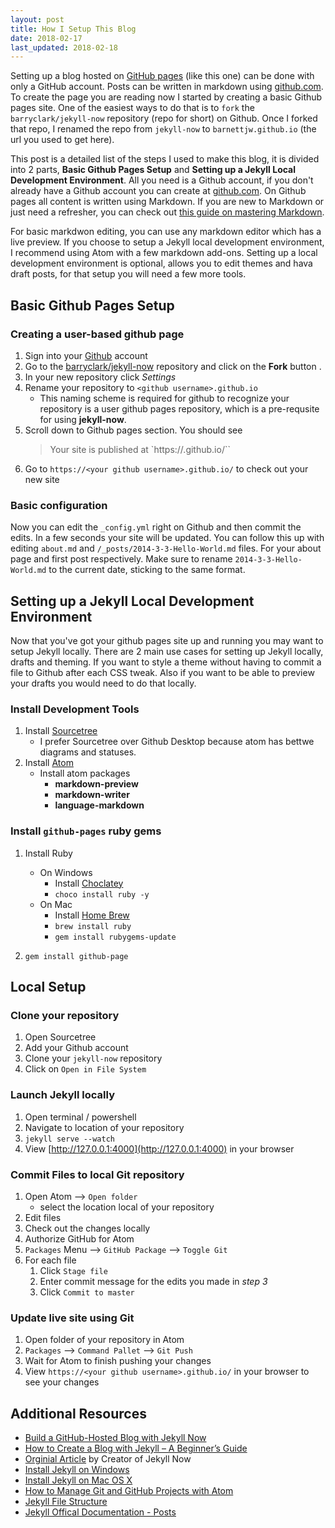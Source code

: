 ```yaml
---
layout: post
title: How I Setup This Blog
date: 2018-02-17
last_updated: 2018-02-18
---
```


Setting up a blog hosted on [GitHub pages](https://pages.github.com/) (like this one) can be done with only a GitHub account. Posts can be written in markdown using [github.com](https://github.com). To create the page you are reading now I started by creating a basic Github pages site. One of the easiest ways to do that is to `fork` the `barryclark/jekyll-now` repository (repo for short) on Github. Once I forked that repo, I renamed  the repo from `jekyll-now` to `barnettjw.github.io` (the url you used to get here).

This post is a detailed list of the steps I used to make this blog, it is divided into 2 parts, **Basic Github Pages Setup** and **Setting up a Jekyll Local Development Environment**. All you need is a Github account, if you don't already have a Github account you can create at [github.com](https://github.com/). On Github pages all content is written using Markdown. If you are new to Markdown or just need a refresher, you can check out [this guide on mastering Markdown](https://guides.github.com/features/mastering-markdown/).

For basic markdwon editing, you can use any markdown editor which has a live preview. If you choose to setup a Jekyll local development environment, I recommend using Atom with a few markdown add-ons. Setting up a local development environment is optional, allows you to edit themes and hava draft posts, for that setup you will need a few more tools.

## Basic Github Pages Setup

### Creating a user-based github page

1. Sign into your [Github](https://github.com) account
2. Go to the [barryclark/jekyll-now](https://github.com/barryclark/jekyll-now) repository and click on the **Fork** button .
3. In your new repository click *Settings*
4. Rename your repository to `<github username>.github.io`
    * This naming scheme is required for github to recognize your repository is a user github pages repository, which is a pre-requsite for using **jekyll-now**.
5. Scroll down to Github pages section. You should see
    >  Your site is published at `https://<your github username>.github.io/``
6. Go to `https://<your github username>.github.io/` to check out your new site

### Basic configuration

Now you can edit the `_config.yml` right on Github and then commit the edits. In a few seconds your site will be updated. You can follow this up with editing  `about.md` and `/_posts/2014-3-3-Hello-World.md` files. For your about page and first post respectively. Make sure to rename `2014-3-3-Hello-World.md` to the current date, sticking to the same format.

## Setting up a Jekyll Local Development Environment

Now that you've got your github pages site up and running you may want to setup Jekyll locally. There are 2 main use cases for setting up Jekyll locally, drafts and theming. If you want to style a theme without having to commit a file to Github after each CSS tweak. Also if you want to be able to preview your drafts you would need to do that locally.

### Install Development Tools

1. Install [Sourcetree](https://www.sourcetreeapp.com/)
    - I prefer Sourcetree over Github Desktop because atom has bettwe diagrams and statuses.
2. Install [Atom](https://atom.io/)
    * Install atom packages
        * **markdown-preview**
        * **markdown-writer**
        * **language-markdown**

### Install `github-pages` ruby gems

1. Install Ruby
    - On Windows
        - Install [Choclatey](https://chocolatey.org/)
        - `choco install ruby -y`
    * On Mac
        - Install [Home Brew](https://brew.sh/)
        - `brew install ruby`
        - `gem install rubygems-update`

2. `gem install github-page`

## Local Setup
### Clone your repository

1. Open Sourcetree
2. Add your Github account
3. Clone your `jekyll-now` repository
4. Click on `Open in File System`

### Launch Jekyll locally

1. Open terminal / powershell
2. Navigate to location of your repository
3. `jekyll serve --watch`
4. View [http://127.0.0.1:4000](http://127.0.0.1:4000) in your browser

### Commit Files to local Git repository
1. Open Atom --> `Open folder`
    * select the location local of your repository
2. Edit files
3. Check out the changes locally
4. Authorize GitHub for Atom
5. `Packages` Menu --> `GitHub Package` --> `Toggle Git`
7. For each file
    1. Click `Stage file`
    2. Enter commit message for the edits you made in *step 3*
    3. Click `Commit to master`

### Update live site using Git
1. Open folder of your repository in Atom
2. `Packages` --> `Command Pallet` --> `Git Push`
3. Wait for Atom to finish pushing your changes
4. View `https://<your github username>.github.io/` in your browser to see your changes

## Additional Resources
* [Build a GitHub-Hosted Blog with Jekyll Now](https://www.hongkiat.com/blog/jekyll-now)
* [How to Create a Blog with Jekyll – A Beginner’s Guide](https://www.hongkiat.com/blog/blog-with-jekyll/)
* [Orginial Article](https://www.smashingmagazine.com/2014/08/build-blog-jekyll-github-pages/) by Creator of Jekyll Now
* [Install Jekyll on Windows](https://learn.cloudcannon.com/jekyll/install-jekyll-on-windows/)
* [Install Jekyll on Mac OS X](https://learn.cloudcannon.com/jekyll/install-jekyll-on-os-x/)
* [How to Manage Git and GitHub Projects with Atom](https://www.hongkiat.com/blog/manage-git-github-atom/)
* [Jekyll File Structure](https://learn.cloudcannon.com/jekyll/jekyll-file-structure/)
* [Jekyll Offical Documentation - Posts](https://jekyllrb.com/docs/posts/)
